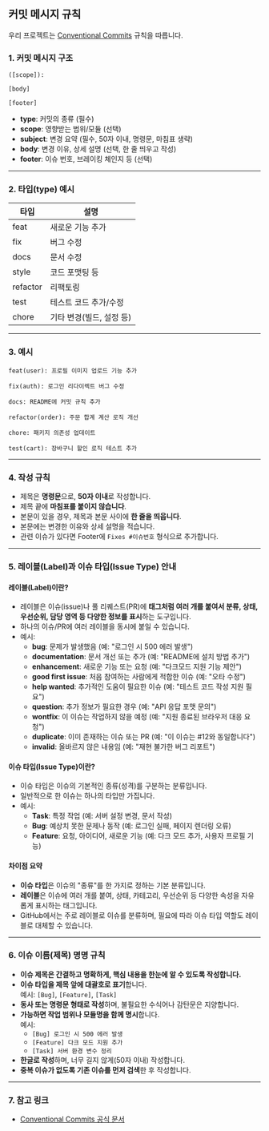 ## 커밋 메시지 규칙

우리 프로젝트는 [Conventional Commits](https://www.conventionalcommits.org/ko/v1.0.0/) 규칙을 따릅니다.

### 1. 커밋 메시지 구조

```
([scope]): 

[body]

[footer]
```

- **type**: 커밋의 종류 (필수)
- **scope**: 영향받는 범위/모듈 (선택)
- **subject**: 변경 요약 (필수, 50자 이내, 명령문, 마침표 생략)
- **body**: 변경 이유, 상세 설명 (선택, 한 줄 띄우고 작성)
- **footer**: 이슈 번호, 브레이킹 체인지 등 (선택)

---

### 2. 타입(type) 예시

| 타입      | 설명                   |
|-----------|------------------------|
| feat      | 새로운 기능 추가       |
| fix       | 버그 수정              |
| docs      | 문서 수정              |
| style     | 코드 포맷팅 등         |
| refactor  | 리팩토링               |
| test      | 테스트 코드 추가/수정  |
| chore     | 기타 변경(빌드, 설정 등) |

---

### 3. 예시

```
feat(user): 프로필 이미지 업로드 기능 추가

fix(auth): 로그인 리다이렉트 버그 수정

docs: README에 커밋 규칙 추가

refactor(order): 주문 합계 계산 로직 개선

chore: 패키지 의존성 업데이트

test(cart): 장바구니 할인 로직 테스트 추가
```

---

### 4. 작성 규칙

- 제목은 **명령문**으로, **50자 이내**로 작성합니다.
- 제목 끝에 **마침표를 붙이지 않습니다**.
- 본문이 있을 경우, 제목과 본문 사이에 **한 줄을 띄웁니다**.
- 본문에는 변경한 이유와 상세 설명을 적습니다.
- 관련 이슈가 있다면 Footer에 `Fixes #이슈번호` 형식으로 추가합니다.

---

### 5. 레이블(Label)과 이슈 타입(Issue Type) 안내

#### **레이블(Label)이란?**

- 레이블은 이슈(issue)나 풀 리퀘스트(PR)에 **태그처럼 여러 개를 붙여서 분류, 상태, 우선순위, 담당 영역 등 다양한 정보를 표시**하는 도구입니다.
- 하나의 이슈/PR에 여러 레이블을 동시에 붙일 수 있습니다.
- 예시:
  - **bug**: 문제가 발생했음 (예: "로그인 시 500 에러 발생")
  - **documentation**: 문서 개선 또는 추가 (예: "README에 설치 방법 추가")
  - **enhancement**: 새로운 기능 또는 요청 (예: "다크모드 지원 기능 제안")
  - **good first issue**: 처음 참여하는 사람에게 적합한 이슈 (예: "오타 수정")
  - **help wanted**: 추가적인 도움이 필요한 이슈 (예: "테스트 코드 작성 지원 필요")
  - **question**: 추가 정보가 필요한 경우 (예: "API 응답 포맷 문의")
  - **wontfix**: 이 이슈는 작업하지 않을 예정 (예: "지원 종료된 브라우저 대응 요청")
  - **duplicate**: 이미 존재하는 이슈 또는 PR (예: "이 이슈는 #12와 동일합니다")
  - **invalid**: 올바르지 않은 내용임 (예: "재현 불가한 버그 리포트")

#### **이슈 타입(Issue Type)이란?**

- 이슈 타입은 이슈의 기본적인 종류(성격)를 구분하는 분류입니다.
- 일반적으로 한 이슈는 하나의 타입만 가집니다.
- 예시:
  - **Task**: 특정 작업 (예: 서버 설정 변경, 문서 작성)
  - **Bug**: 예상치 못한 문제나 동작 (예: 로그인 실패, 페이지 렌더링 오류)
  - **Feature**: 요청, 아이디어, 새로운 기능 (예: 다크 모드 추가, 사용자 프로필 기능)

#### **차이점 요약**

- **이슈 타입**은 이슈의 "종류"를 한 가지로 정하는 기본 분류입니다.
- **레이블**은 이슈에 여러 개를 붙여, 상태, 카테고리, 우선순위 등 다양한 속성을 자유롭게 표시하는 태그입니다.
- GitHub에서는 주로 레이블로 이슈를 분류하며, 필요에 따라 이슈 타입 역할도 레이블로 대체할 수 있습니다.

---

### 6. 이슈 이름(제목) 명명 규칙

- **이슈 제목은 간결하고 명확하게, 핵심 내용을 한눈에 알 수 있도록 작성합니다.**
- **이슈 타입을 제목 앞에 대괄호로 표기**합니다.  
  예시: `[Bug]`, `[Feature]`, `[Task]`
- **동사 또는 명령문 형태로 작성**하며, 불필요한 수식어나 감탄문은 지양합니다.
- **가능하면 작업 범위나 모듈명을 함께 명시**합니다.  
  예시:  
  - `[Bug] 로그인 시 500 에러 발생`
  - `[Feature] 다크 모드 지원 추가`
  - `[Task] 서버 환경 변수 정리`
- **한글로 작성**하며, 너무 길지 않게(50자 이내) 작성합니다.
- **중복 이슈가 없도록 기존 이슈를 먼저 검색**한 후 작성합니다.

---

### 7. 참고 링크

- [Conventional Commits 공식 문서](https://www.conventionalcommits.org/ko/v1.0.0/)
